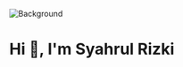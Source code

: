 ![Background](https://drive.google.com/uc?export=view&id=1lDRR7v9MBbHiRrNvd2qmVfQH5kVRcGJX)
# Hi 👋, I'm Syahrul Rizki
